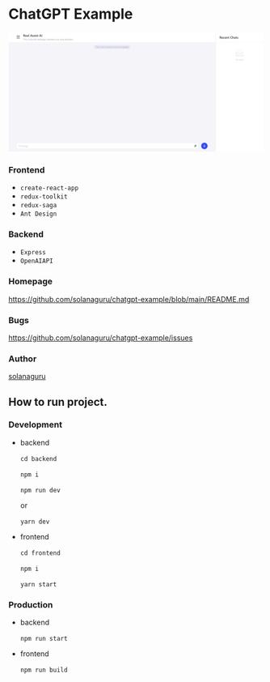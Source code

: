 # ChatGPT Example

![Screenshot](./screenshots/1.png)

### Frontend

- `create-react-app`
- `redux-toolkit`
- `redux-saga`
- `Ant Design`

### Backend

- `Express`
- `OpenAIAPI`

### Homepage

https://github.com/solanaguru/chatgpt-example/blob/main/README.md

### Bugs

https://github.com/solanaguru/chatgpt-example/issues

### Author

[solanaguru](https://github.com/solanaguru)

## How to run project.

### Development 

- backend

  `cd backend`

  `npm i`

  `npm run dev`
  
  or

  `yarn dev`

- frontend

  `cd frontend`

  `npm i`

  `yarn start`

### Production

- backend

  `npm run start`

- frontend

  `npm run build`